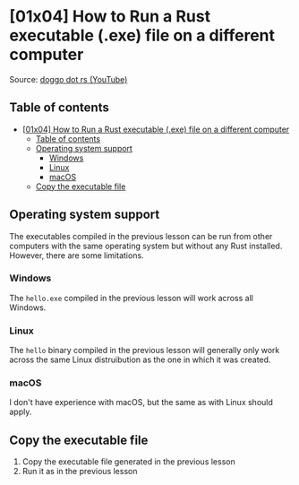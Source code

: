 # [01x04] How to Run a Rust executable (.exe) file on a different computer

Source: [doggo dot rs (YouTube)](https://www.youtube.com/watch?v=bJ-HRNZxIso)

## Table of contents

- [\[01x04\] How to Run a Rust executable (.exe) file on a different computer](#01x04-how-to-run-a-rust-executable-exe-file-on-a-different-computer)
  - [Table of contents](#table-of-contents)
  - [Operating system support](#operating-system-support)
    - [Windows](#windows)
    - [Linux](#linux)
    - [macOS](#macos)
  - [Copy the executable file](#copy-the-executable-file)

## Operating system support

The executables compiled in the previous lesson can be run from other computers
 with the same operating system but without any Rust installed. However, there
 are some limitations.

### Windows

The `hello.exe` compiled in the previous lesson will work across all Windows.

### Linux

The `hello` binary compiled in the previous lesson will generally only work
 across the same Linux distruibution as the one in which it was created.

### macOS

I don't have experience with macOS, but the same as with Linux should apply.

## Copy the executable file

1. Copy the executable file generated in the previous lesson
2. Run it as in the previous lesson
